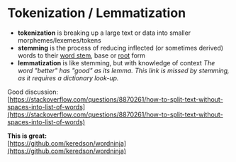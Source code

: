 # Tokenization / Lemmatization

* **tokenization** is breaking up a large text or data into smaller morphemes/lexemes/tokens
* **stemming** is the process of reducing inflected \(or sometimes derived\) words to their [word stem](https://en.wikipedia.org/wiki/Word_stem), base or [root](https://en.wikipedia.org/wiki/Root_%28linguistics%29) form
* **lemmatization** is like stemming, but with knowledge of context _The word "better" has "good" as its lemma. This link is missed by stemming, as it requires a dictionary look-up._

Good discussion:  
[https://stackoverflow.com/questions/8870261/how-to-split-text-without-spaces-into-list-of-words](https://stackoverflow.com/questions/8870261/how-to-split-text-without-spaces-into-list-of-words)

**This is great:**  
[https://github.com/keredson/wordninja](https://github.com/keredson/wordninja)

